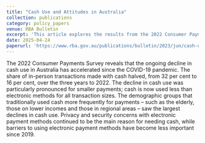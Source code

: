 ```yaml
---
title: "Cash Use and Attitudes in Australia"
collection: publications
category: policy_papers
venue: RBA Bulletin
excerpt: 'This article explores the results from the 2022 Consumer Payments Survey (CPS) as they relate to cash.'
date: 2025-04-24
paperurl: 'https://www.rba.gov.au/publications/bulletin/2023/jun/cash-use-and-attitudes-in-australia.html'
---
```

The 2022 Consumer Payments Survey reveals that the ongoing decline in cash use in Australia has accelerated since the COVID-19 pandemic. The share of in-person transactions made with cash halved, from 32 per cent to 16 per cent, over the three years to 2022. The decline in cash use was particularly pronounced for smaller payments; cash is now used less than electronic methods for all transaction sizes. The demographic groups that traditionally used cash more frequently for payments – such as the elderly, those on lower incomes and those in regional areas – saw the largest declines in cash use. Privacy and security concerns with electronic payment methods continued to be the main reason for needing cash, while barriers to using electronic payment methods have become less important since 2019. 
